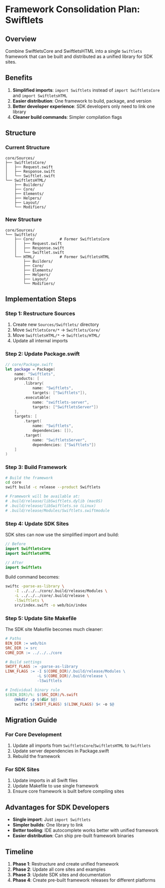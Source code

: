 # Framework Consolidation Plan: Swiftlets

## Overview
Combine SwiftletsCore and SwiftletsHTML into a single `Swiftlets` framework that can be built and distributed as a unified library for SDK sites.

## Benefits
1. **Simplified imports**: `import Swiftlets` instead of `import SwiftletsCore` and `import SwiftletsHTML`
2. **Easier distribution**: One framework to build, package, and version
3. **Better developer experience**: SDK developers only need to link one library
4. **Cleaner build commands**: Simpler compilation flags

## Structure

### Current Structure
```
core/Sources/
├── SwiftletsCore/
│   ├── Request.swift
│   ├── Response.swift
│   └── Swiftlet.swift
└── SwiftletsHTML/
    ├── Builders/
    ├── Core/
    ├── Elements/
    ├── Helpers/
    ├── Layout/
    └── Modifiers/
```

### New Structure
```
core/Sources/
└── Swiftlets/
    ├── Core/           # Former SwiftletsCore
    │   ├── Request.swift
    │   ├── Response.swift
    │   └── Swiftlet.swift
    └── HTML/           # Former SwiftletsHTML
        ├── Builders/
        ├── Core/
        ├── Elements/
        ├── Helpers/
        ├── Layout/
        └── Modifiers/
```

## Implementation Steps

### Step 1: Restructure Sources
1. Create new `Sources/Swiftlets/` directory
2. Move `SwiftletsCore/*` → `Swiftlets/Core/`
3. Move `SwiftletsHTML/*` → `Swiftlets/HTML/`
4. Update all internal imports

### Step 2: Update Package.swift
```swift
// core/Package.swift
let package = Package(
    name: "Swiftlets",
    products: [
        .library(
            name: "Swiftlets",
            targets: ["Swiftlets"]),
        .executable(
            name: "swiftlets-server",
            targets: ["SwiftletsServer"])
    ],
    targets: [
        .target(
            name: "Swiftlets",
            dependencies: []),
        .target(
            name: "SwiftletsServer",
            dependencies: ["Swiftlets"])
    ]
)
```

### Step 3: Build Framework
```bash
# Build the framework
cd core
swift build -c release --product Swiftlets

# Framework will be available at:
# .build/release/libSwiftlets.dylib (macOS)
# .build/release/libSwiftlets.so (Linux)
# .build/release/Modules/Swiftlets.swiftmodule
```

### Step 4: Update SDK Sites
SDK sites can now use the simplified import and build:

```swift
// Before
import SwiftletsCore
import SwiftletsHTML

// After
import Swiftlets
```

Build command becomes:
```bash
swiftc -parse-as-library \
    -I ../../../core/.build/release/Modules \
    -L ../../../core/.build/release \
    -lSwiftlets \
    src/index.swift -o web/bin/index
```

### Step 5: Update Site Makefile
The SDK site Makefile becomes much cleaner:

```makefile
# Paths
BIN_DIR := web/bin
SRC_DIR := src
CORE_DIR := ../../../core

# Build settings
SWIFT_FLAGS := -parse-as-library
LINK_FLAGS := -I $(CORE_DIR)/.build/release/Modules \
              -L $(CORE_DIR)/.build/release \
              -lSwiftlets

# Individual binary rule
$(BIN_DIR)/%: $(SRC_DIR)/%.swift
    @mkdir -p $(dir $@)
    swiftc $(SWIFT_FLAGS) $(LINK_FLAGS) $< -o $@
```

## Migration Guide

### For Core Development
1. Update all imports from `SwiftletsCore`/`SwiftletsHTML` to `Swiftlets`
2. Update server dependencies in Package.swift
3. Rebuild the framework

### For SDK Sites
1. Update imports in all Swift files
2. Update Makefile to use single framework
3. Ensure core framework is built before compiling sites

## Advantages for SDK Developers
- **Single import**: Just `import Swiftlets`
- **Simpler builds**: One library to link
- **Better tooling**: IDE autocomplete works better with unified framework
- **Easier distribution**: Can ship pre-built framework binaries

## Timeline
1. **Phase 1**: Restructure and create unified framework
2. **Phase 2**: Update all core sites and examples
3. **Phase 3**: Update SDK sites and documentation
4. **Phase 4**: Create pre-built framework releases for different platforms